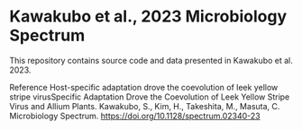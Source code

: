 # Kawakubo et al., 2023 Microbiology Spectrum
This repository contains source code and data presented in Kawakubo et al. 2023.

Reference
Host-specific adaptation drove the coevolution of leek yellow stripe virusSpecific Adaptation Drove the Coevolution of Leek Yellow Stripe Virus and Allium Plants. Kawakubo, S., Kim, H., Takeshita, M., Masuta, C. Microbiology Spectrum.
https://doi.org/10.1128/spectrum.02340-23

